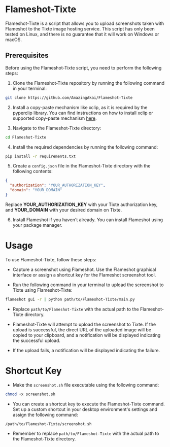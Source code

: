 # Flameshot-Tixte

Flameshot-Tixte is a script that allows you to upload screenshots taken with Flameshot to the Tixte image hosting service. This script has only been tested on Linux, and there is no guarantee that it will work on Windows or macOS.

## Prerequisites

Before using the Flameshot-Tixte script, you need to perform the following steps:

1. Clone the Flameshot-Tixte repository by running the following command in your terminal:

```bash
git clone https://github.com/AmazingAkai/Flameshot-Tixte
```

2. Install a copy-paste mechanism like xclip, as it is required by the pyperclip library. You can find instructions on how to install xclip or supported copy-paste mechanism [here](https://pyperclip.readthedocs.io/en/latest/index.html#not-implemented-error).

3. Navigate to the Flameshot-Tixte directory:

```bash
cd Flameshot-Tixte
```

4. Install the required dependencies by running the following command:

```bash
pip install -r requirements.txt
```

5. Create a `config.json` file in the Flameshot-Tixte directory with the following contents:

```json
{
  "authorization": "YOUR_AUTHORIZATION_KEY",
  "domain": "YOUR_DOMAIN"
}
```

Replace **YOUR_AUTHORIZATION_KEY** with your Tixte authorization key, and **YOUR_DOMAIN** with your desired domain on Tixte.

6. Install Flameshot if you haven't already. You can install Flameshot using your package manager.

# Usage

To use Flameshot-Tixte, follow these steps:

- Capture a screenshot using Flameshot. Use the Flameshot graphical interface or assign a shortcut key for the Flameshot screenshot tool.

- Run the following command in your terminal to upload the screenshot to Tixte using Flameshot-Tixte:

```bash
flameshot gui -r | python path/to/Flameshot-Tixte/main.py
```

- Replace `path/to/Flameshot-Tixte` with the actual path to the Flameshot-Tixte directory.

- Flameshot-Tixte will attempt to upload the screenshot to Tixte. If the upload is successful, the direct URL of the uploaded image will be copied to your clipboard, and a notification will be displayed indicating the successful upload.

- If the upload fails, a notification will be displayed indicating the failure.

# Shortcut Key

- Make the `screenshot.sh` file executable using the following command:

```bash
chmod +x screenshot.sh
```

- You can create a shortcut key to execute the Flameshot-Tixte command. Set up a custom shortcut in your desktop environment's settings and assign the following command:

```bash
/path/to/Flameshot-Tixte/screenshot.sh
```

- Remember to replace `path/to/Flameshot-Tixte` with the actual path to the Flameshot-Tixte directory.
